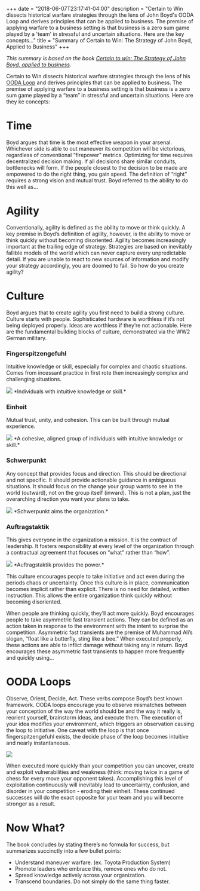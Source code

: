 +++
date = "2018-06-07T23:17:41-04:00"
description = "Certain to Win dissects historical warfare strategies through the lens of John Boyd's OODA Loop and derives principles that can be applied to business. The premise of applying warfare to a business setting is that business is a zero sum game played by a 'team' in stressful and uncertain situations. Here are the key concepts..."
title = "Summary of Certain to Win: The Strategy of John Boyd, Applied to Business"
+++


*This summary is based on the book [Certain to win: The Strategy of John Boyd, applied to business](https://www.amazon.com/dp/B0793SDYSM/ref=dp-kindle-redirect?_encoding=UTF8&btkr=1).*

Certain to Win dissects historical warfare strategies through the lens of his [OODA Loop](https://en.m.wikipedia.org/wiki/OODA_loop) and derives principles that can be applied to business. The premise of applying warfare to a business setting is that business is a zero sum game played by a “team” in stressful and uncertain situations. Here are they ke concepts:

# Time

Boyd argues that time is the most effective weapon in your arsenal. Whichever side is able to out maneuver its competition will be victorious, regardless of conventional “firepower” metrics. Optimizing for time requires decentralized decision making. If all decisions share similar conduits, bottlenecks will form. If the people closest to the decision to be made are empowered to do the right thing, you gain speed. The definition of “right” requires a strong vision and mutual trust. Boyd referred to the ability to do this well as...

# Agility

Conventionally, agility is defined as the ability to move or think quickly. A key premise in Boyd’s definition of agility, however, is the ability to move or think quickly without becoming disoriented. Agility becomes increasingly important at the trailing edge of strategy. Strategies are based on inevitably fallible models of the world which can never capture every unpredictable detail. If you are unable to react to new sources of information and modify your strategy accordingly, you are doomed to fail. So how do you create agility?

# Culture

Boyd argues that to create agility you first need to build a strong culture. Culture starts with people. Sophisticated hardware is worthless if it’s not being deployed properly. Ideas are worthless if they’re not actionable. Here are the fundamental building blocks of culture, demonstrated via the WW2 German military. 

### Fingerspitzengefuhl 

Intuitive knowledge or skill, especially for complex and chaotic situations. Comes from incessant practice in first rote then increasingly complex and challenging situations. 

<img src="/images/ctw/fingerspitzengefuhl.jpg"/>
*Individuals with intuitive knowledge or skill.*


### Einheit 

Mutual trust, unity, and cohesion. This can be built through mutual experience. 

<img src="/images/ctw/einheit.jpg"/>
*A cohesive, aligned group of individuals with intuitive knowledge or skill.*


### Schwerpunkt

Any concept that provides focus and direction. This should be directional and not specific. It should provide actionable guidance in ambiguous situations. It should focus on the change your group wants to see in the world (outward), not on the group itself (inward). This is not a plan, just the overarching direction you want your plans to take.

<img src="/images/ctw/schwerpunkt.jpg"/>
*Schwerpunkt aims the organization.*

### Auftragstaktik

This gives everyone in the organization a mission. It is the contract of leadership. It fosters responsibility at every level of the organization through a contractual agreement that focuses on “what” rather than “how”.

<img src="/images/ctw/auftragstaktik.jpg"/>
*Auftragstaktik provides the power.*


This culture encourages people to take initiative and act even during the periods chaos or uncertainty. Once this culture is in place, communication becomes implicit rather than explicit. There is no need for detailed, written instruction. This allows the entire organization think quickly without becoming disoriented. 

When people are thinking quickly, they’ll act more quickly. Boyd encourages people to take asymmetric fast transient actions. They can be defined as an action taken in response to the environment with the intent to surprise the competition. Asymmetric fast transients are the premise of Muhammad Ali’s slogan, “float like a butterfly, sting like a bee.” When executed properly, these actions are able to inflict damage without taking any in return. Boyd encourages these asymmetric fast transients to happen more frequently and quickly using...

# OODA Loops

Observe, Orient, Decide, Act. These verbs compose Boyd’s best known framework. OODA loops encourage you to observe mismatches between your conception of the way the world should be and the way it really is, reorient yourself, brainstorm ideas, and execute them. The execution of your idea modifies your environment, which triggers an observation causing the loop to initiative. One caveat with the loop is that once fingerspitzengefuhl exists, the decide phase of the loop becomes intuitive and nearly instantaneous.

<img src="/images/ctw/ooda.png"/>

When executed more quickly than your competition you can uncover, create and exploit vulnerabilities and weakness (think: moving twice in a game of chess for every move your opponent takes). Accomplishing this level of exploitation continuously will inevitably lead to uncertainty, confusion, and disorder in your competition - eroding their einheit. These continued successes will do the exact opposite for your team and you will become stronger as a result. 

# Now What?

The book concludes by stating there’s no formula for success, but summarizes succinctly into a few bullet points:

- Understand maneuver warfare. (ex. Toyota Production System)
- Promote leaders who embrace this, remove ones who do not.
- Spread knowledge actively across your organization.
- Transcend boundaries. Do not simply do the same thing faster.


